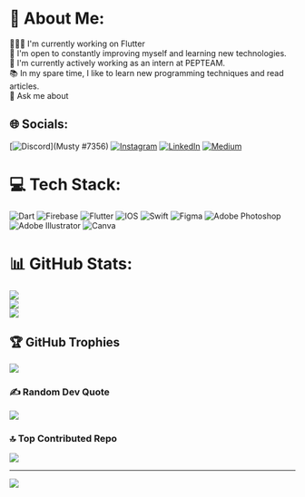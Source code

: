 # 💫 About Me:
👨🏻‍💻 I'm currently working on Flutter<br>🔭 I'm open to constantly improving myself and learning new technologies.<br>💼 I'm currently actively working as an intern at PEPTEAM.<br>📚 In my spare time, I like to learn new programming techniques and read articles.<br>💬 Ask me about<br>


## 🌐 Socials:
[![Discord](https://img.shields.io/badge/Discord-%237289DA.svg?logo=discord&logoColor=white)](Musty #7356) [![Instagram](https://img.shields.io/badge/Instagram-%23E4405F.svg?logo=Instagram&logoColor=white)](https://instagram.com/muti.coding) [![LinkedIn](https://img.shields.io/badge/LinkedIn-%230077B5.svg?logo=linkedin&logoColor=white)](https://linkedin.com/in/https://www.linkedin.com/in/h-mustafa-bolat-502213212/) [![Medium](https://img.shields.io/badge/Medium-12100E?logo=medium&logoColor=white)](https://medium.com/@https://medium.com/@mstfblt806) 

# 💻 Tech Stack:
![Dart](https://img.shields.io/badge/dart-%230175C2.svg?style=for-the-badge&logo=dart&logoColor=white) ![Firebase](https://img.shields.io/badge/firebase-%23039BE5.svg?style=for-the-badge&logo=firebase) ![Flutter](https://img.shields.io/badge/Flutter-%2302569B.svg?style=for-the-badge&logo=Flutter&logoColor=white) ![IOS](https://img.shields.io/badge/IOS-%2320232a.svg?style=for-the-badge&logo=apple&logoColor=white) ![Swift](https://img.shields.io/badge/swift-F54A2A?style=for-the-badge&logo=swift&logoColor=white) 	![Figma](https://img.shields.io/badge/figma-%23F24E1E.svg?style=for-the-badge&logo=figma&logoColor=white) ![Adobe Photoshop](https://img.shields.io/badge/adobephotoshop-%2331A8FF.svg?style=for-the-badge&logo=adobephotoshop&logoColor=white) ![Adobe Illustrator](https://img.shields.io/badge/adobeillustrator-%23FF9A00.svg?style=for-the-badge&logo=adobeillustrator&logoColor=white) ![Canva](https://img.shields.io/badge/Canva-%2300C4CC.svg?style=for-the-badge&logo=Canva&logoColor=white)
# 📊 GitHub Stats:
![](https://github-readme-stats.vercel.app/api?username=hmustafabolat&theme=radical&hide_border=false&include_all_commits=true&count_private=true)<br/>
![](https://github-readme-streak-stats.herokuapp.com/?user=hmustafabolat&theme=radical&hide_border=false)<br/>
![](https://github-readme-stats.vercel.app/api/top-langs/?username=hmustafabolat&theme=radical&hide_border=false&include_all_commits=true&count_private=true&layout=compact)

## 🏆 GitHub Trophies
![](https://github-profile-trophy.vercel.app/?username=hmustafabolat&theme=buddhism&no-frame=false&no-bg=true&margin-w=4)

### ✍️ Random Dev Quote
![](https://quotes-github-readme.vercel.app/api?type=horizontal&theme=radical)

### 🔝 Top Contributed Repo
![](https://github-contributor-stats.vercel.app/api?username=hmustafabolat&limit=5&theme=onedark&combine_all_yearly_contributions=true)



---
[![](https://visitcount.itsvg.in/api?id=hmustafabolat&icon=3&color=1)](https://visitcount.itsvg.in)

<!-- Proudly created with GPRM ( https://gprm.itsvg.in ) -->
